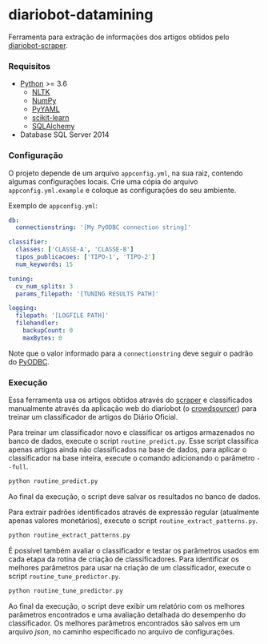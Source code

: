 # diariobot-datamining
Ferramenta para extração de informações dos artigos obtidos pelo [diariobot-scraper](https://github.com/JonKoala/diariobot-scraper).

### Requisitos
 - [Python](https://www.python.org/) >= 3.6
   - [NLTK](https://www.nltk.org/)
   - [NumPy](http://www.numpy.org/)
   - [PyYAML](http://pyyaml.org/wiki/PyYAML)
   - [scikit-learn](http://scikit-learn.org/)
   - [SQLAlchemy](https://www.sqlalchemy.org/)
 - Database SQL Server 2014

### Configuração
O projeto depende de um arquivo `appconfig.yml`, na sua raiz, contendo algumas configurações locais. Crie uma cópia do arquivo `appconfig.yml.example` e coloque as configurações do seu ambiente.

Exemplo de `appconfig.yml`:
``` yaml
db:
  connectionstring: '[My PyODBC connection string]'

classifier:
  classes: ['CLASSE-A', 'CLASSE-B']
  tipos_publicacoes: ['TIPO-1', 'TIPO-2']
  num_keywords: 15

tuning:
  cv_num_splits: 3
  params_filepath: '[TUNING RESULTS PATH]'

logging:
  filepath: '[LOGFILE PATH]'
  filehandler:
    backupCount: 0
    maxBytes: 0
```
Note que o valor informado para a `connectionstring` deve seguir o padrão do [PyODBC](http://docs.sqlalchemy.org/en/latest/dialects/mssql.html#pass-through-exact-pyodbc-string).

### Execução
Essa ferramenta usa os artigos obtidos através do [scraper](https://github.com/JonKoala/diariobot-scraper) e classificados manualmente através da aplicação web do diariobot (o [crowdsourcer](https://github.com/JonKoala/diariobot-webapp-client#execu%C3%A7%C3%A3o)) para treinar um classificador de artigos do Diário Oficial.

Para treinar um classificador novo e classificar os artigos armazenados no banco de dados, execute o script `routine_predict.py`. Esse script classifica apenas artigos ainda não classificados na base de dados, para aplicar o classificador na base inteira, execute o comando adicionando o parâmetro `--full`.
``` bash
python routine_predict.py
```
Ao final da execução, o script deve salvar os resultados no banco de dados.

Para extrair padrões identificados através de expressão regular (atualmente apenas valores monetários), execute o script `routine_extract_patterns.py`.
``` bash
python routine_extract_patterns.py
```
É possível também avaliar o classificador e testar os parâmetros usados em cada etapa da rotina de criação de classificadores. Para identificar os melhores parâmetros para usar na criação de um classificador, execute o script `routine_tune_predictor.py`.
``` bash
python routine_tune_predictor.py
```
Ao final da execução, o script deve exibir um relatório com os melhores parâmetros encontrados e uma avaliação detalhada do desempenho do classificador. Os melhores parâmetros encontrados são salvos em um arquivo _json_, no caminho especificado no arquivo de configurações.

